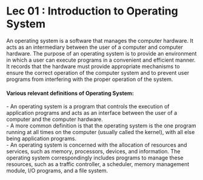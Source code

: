 <h1> <span>Lec 01 : </span>Introduction to Operating System </h1>
<p>
An operating system is a software that manages the computer hardware. It acts as an intermediary between the user of a computer and computer hardware. The purpose of an operating system is to provide an environment in which a user can execute programs in a convenient and efficient manner. It records that the hardware must provide appropriate mechanisms to ensure the correct operation of the computer system and to prevent user programs from interfering with the proper operation of the system.
</p>

<h4>Various relevant definitions of Operating System:</h4>
<p>
- An operating system is a program that controls the execution of application programs and acts as an interface between the user of a computer and the computer hardware.<br>
- A more common definition is that the operating system is the one program running at all times on the computer (usually called the kernel), with all else being application programs.<br>
- An operating system is concerned with the allocation of resources and services, such as memory, processors, devices, and information. The operating system correspondingly includes programs to manage these resources, such as a traffic controller, a scheduler, memory management module, I/O programs, and a file system.
</p>